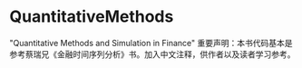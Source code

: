 # QuantitativeMethods
"Quantitative Methods and Simulation in Finance" 
重要声明：本书代码基本是参考蔡瑞兄《金融时间序列分析》书。加入中文注释，供作者以及读者学习参考。
